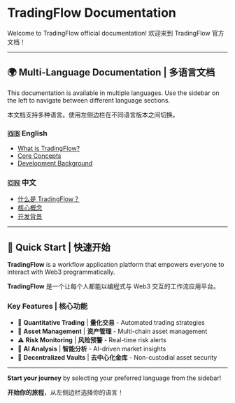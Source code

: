 # TradingFlow Documentation

Welcome to TradingFlow official documentation! 欢迎来到 TradingFlow 官方文档！

---

## 🌍 Multi-Language Documentation | 多语言文档

This documentation is available in multiple languages. Use the sidebar on the left to navigate between different language sections.

本文档支持多种语言。使用左侧边栏在不同语言版本之间切换。

### 🇬🇧 English
- [What is TradingFlow?](en/getting-started/what-is-tradingflow.md)
- [Core Concepts](en/core-concepts/on-chain-vaults.md)
- [Development Background](en/engineering-docs/development-background.md)

### 🇨🇳 中文
- [什么是 TradingFlow？](zh/getting-started/what-is-tradingflow.md)
- [核心概念](zh/core-concepts/on-chain-vaults.md)
- [开发背景](zh/engineering-docs/development-background.md)

---

## 🚀 Quick Start | 快速开始

**TradingFlow** is a workflow application platform that empowers everyone to interact with Web3 programmatically.

**TradingFlow** 是一个让每个人都能以编程式与 Web3 交互的工作流应用平台。

### Key Features | 核心功能

- 🤖 **Quantitative Trading** | **量化交易** - Automated trading strategies
- 💼 **Asset Management** | **资产管理** - Multi-chain asset management
- ⚠️ **Risk Monitoring** | **风险预警** - Real-time risk alerts
- 🧠 **AI Analysis** | **智能分析** - AI-driven market insights
- 🔐 **Decentralized Vaults** | **去中心化金库** - Non-custodial asset security

---

**Start your journey** by selecting your preferred language from the sidebar! 

**开始你的旅程**，从左侧边栏选择你的语言！
